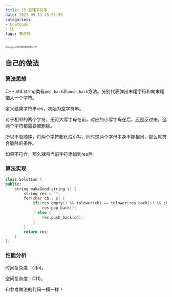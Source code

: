 ```yaml
---
title: 55-整理字符串
date: 2022-05-11 15:55:39
categories: 
- LeetCode
- 栈
tags: 算法题
---
```




<img src="https://crayon-1302863897.cos.ap-beijing.myqcloud.com/image/image-20210604190613717.png" alt="image-20210604190613717" style="zoom:50%;" />



## 自己的做法

### 算法思想

C++ std:string类有`pop_back`和`push_back`方法。分别代表弹出末尾字符和向末尾插入一个字符。

定义结果字符串res，初始为空字符串。

对于相邻的两个字符，无论大写字母在前，对应的小写字母在后，还是反过来。这两个字符都需要被删除。

所以不管顺序，将两个字符都化成小写，同时这两个字母本身不能相同，那么就符合删除的条件。

如果不符合，那么就将当前字符添加到res后。



### 算法实现

```c++
class Solution {
public:
    string makeGood(string s) {
        string res = "";
        for(char ch : s) {
            if(!res.empty() && tolower(ch) == tolower(res.back()) && ch != res.back()) {
                res.pop_back();
            } else {
                res.push_back(ch);
            }
        }
        return res;
    }
};
```



### 性能分析

时间复杂度：$O(n)$。

空间复杂度：$O(1)$。



和参考做法的代码一模一样！